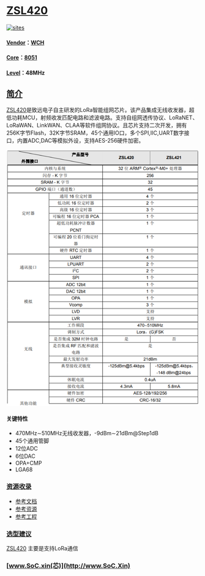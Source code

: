 ﻿# [ZSL420](https://github.com/SoCXin/ZSL420)

[![sites](http://182.61.61.133/link/resources/SoC.png)](http://www.SoC.Xin)

#### [Vendor](https://github.com/SoCXin/Vendor)：[WCH](http://www.wch.cn/)
#### [Core](https://github.com/SoCXin/8051)：[8051](https://github.com/SoCXin/8051)
#### [Level](https://github.com/SoCXin/Level)：48MHz
## [简介](https://github.com/SoCXin/ZSL420/wiki)

[ZSL420](https://github.com/SoCXin/ZSL420)是致远电子自主研发的LoRa智能组网芯片。该产品集成无线收发器，超低功耗MCU，射频收发匹配电路和滤波电路。支持自组网透传协议、LoRaNET、LoRaWAN、LinkWAN、CLAA等软件组网协议。且芯片支持二次开发，拥有256K字节Flash，32K字节SRAM，45个通用IO口，多个SPI,IIC,UART数字接口，内置ADC,DAC等模拟外设，支持AES-256硬件加密。


[![sites](docs/ZSL420.png)](https://www.zlg.cn/wireless/wireless/product/id/265.html)

#### 关键特性

*  470MHz∼510MHz无线收发器，-9dBm∼21dBm@Step1dB
* 45个通用管脚
* 12位ADC
* 6位DAC
* OPA+CMP
* LGA68

### [资源收录](https://github.com/SoCXin/ZSL420)

* [参考文档](docs/)
* [参考资源](src/)
* [参考工程](project/)

### [选型建议](https://github.com/SoCXin)

[ZSL420](https://github.com/SoCXin/ZSL420) 主要是支持LoRa通信

###  [www.SoC.xin(芯)](http://www.SoC.Xin)
